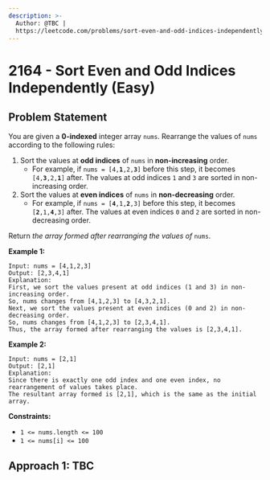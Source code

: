 ```yaml
---
description: >-
  Author: @TBC |
  https://leetcode.com/problems/sort-even-and-odd-indices-independently/
---
```


# 2164 - Sort Even and Odd Indices Independently (Easy)

## Problem Statement

You are given a **0-indexed** integer array `nums`. Rearrange the values of `nums` according to the following rules:

1. Sort the values at **odd indices** of `nums` in **non-increasing** order.
   * For example, if `nums = [4,`**`1`**`,2,`**`3`**`]` before this step, it becomes `[4,`**`3`**`,2,`**`1`**`]` after. The values at odd indices `1` and `3` are sorted in non-increasing order.
2. Sort the values at **even indices** of `nums` in **non-decreasing** order.
   * For example, if `nums = [`**`4`**`,1,`**`2`**`,3]` before this step, it becomes `[`**`2`**`,1,`**`4`**`,3]` after. The values at even indices `0` and `2` are sorted in non-decreasing order.

Return _the array formed after rearranging the values of_ `nums`.

&#x20;

**Example 1:**

```
Input: nums = [4,1,2,3]
Output: [2,3,4,1]
Explanation: 
First, we sort the values present at odd indices (1 and 3) in non-increasing order.
So, nums changes from [4,1,2,3] to [4,3,2,1].
Next, we sort the values present at even indices (0 and 2) in non-decreasing order.
So, nums changes from [4,1,2,3] to [2,3,4,1].
Thus, the array formed after rearranging the values is [2,3,4,1].
```

**Example 2:**

```
Input: nums = [2,1]
Output: [2,1]
Explanation: 
Since there is exactly one odd index and one even index, no rearrangement of values takes place.
The resultant array formed is [2,1], which is the same as the initial array.  
```

**Constraints:**

* `1 <= nums.length <= 100`
* `1 <= nums[i] <= 100`

## Approach 1: TBC

